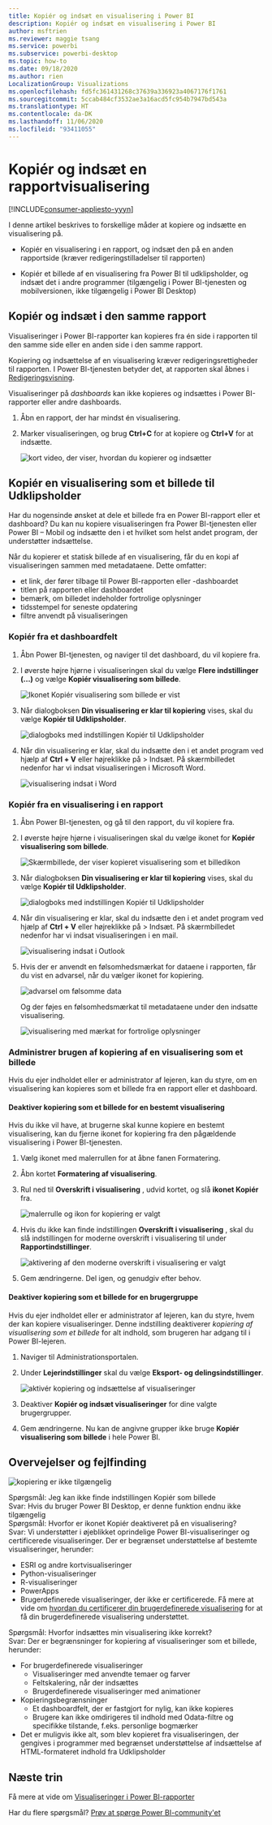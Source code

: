 ```yaml
---
title: Kopiér og indsæt en visualisering i Power BI
description: Kopiér og indsæt en visualisering i Power BI
author: msftrien
ms.reviewer: maggie tsang
ms.service: powerbi
ms.subservice: powerbi-desktop
ms.topic: how-to
ms.date: 09/18/2020
ms.author: rien
LocalizationGroup: Visualizations
ms.openlocfilehash: fd5fc361431268c37639a336923a4067176f1761
ms.sourcegitcommit: 5ccab484cf3532ae3a16acd5fc954b7947bd543a
ms.translationtype: HT
ms.contentlocale: da-DK
ms.lasthandoff: 11/06/2020
ms.locfileid: "93411055"
---
```

# <a name="copy-and-paste-a-report-visualization"></a>Kopiér og indsæt en rapportvisualisering

[!INCLUDE[consumer-appliesto-yyyn](../includes/consumer-appliesto-yyyn.md)]

I denne artikel beskrives to forskellige måder at kopiere og indsætte en visualisering på. 
* Kopiér en visualisering i en rapport, og indsæt den på en anden rapportside (kræver redigeringstilladelser til rapporten)

* Kopiér et billede af en visualisering fra Power BI til udklipsholder, og indsæt det i andre programmer (tilgængelig i Power BI-tjenesten og mobilversionen, ikke tilgængelig i Power BI Desktop)

## <a name="copy-and-paste-within-the-same-report"></a>Kopiér og indsæt i den samme rapport
Visualiseringer i Power BI-rapporter kan kopieres fra én side i rapporten til den samme side eller en anden side i den samme rapport. 

Kopiering og indsættelse af en visualisering kræver redigeringsrettigheder til rapporten. I Power BI-tjenesten betyder det, at rapporten skal åbnes i [Redigeringsvisning](../consumer/end-user-reading-view.md). 

Visualiseringer på *dashboards* kan ikke kopieres og indsættes i Power BI-rapporter eller andre dashboards.

1. Åbn en rapport, der har mindst én visualisering.  

2. Marker visualiseringen, og brug **Ctrl+C** for at kopiere og **Ctrl+V** for at indsætte.      

   ![kort video, der viser, hvordan du kopierer og indsætter](media/power-bi-visualization-copy-paste/copypasteviznew.gif)


## <a name="copy-a-visual-as-an-image-to-your-clipboard"></a>Kopiér en visualisering som et billede til Udklipsholder

Har du nogensinde ønsket at dele et billede fra en Power BI-rapport eller et dashboard? Du kan nu kopiere visualiseringen fra Power BI-tjenesten eller Power BI – Mobil og indsætte den i et hvilket som helst andet program, der understøtter indsættelse. 

Når du kopierer et statisk billede af en visualisering, får du en kopi af visualiseringen sammen med metadataene. Dette omfatter:
* et link, der fører tilbage til Power BI-rapporten eller -dashboardet
* titlen på rapporten eller dashboardet
* bemærk, om billedet indeholder fortrolige oplysninger
* tidsstempel for seneste opdatering
* filtre anvendt på visualiseringen

### <a name="copy-from-a-dashboard-tile"></a>Kopiér fra et dashboardfelt

1. Åbn Power BI-tjenesten, og naviger til det dashboard, du vil kopiere fra.

2. I øverste højre hjørne i visualiseringen skal du vælge **Flere indstillinger (...)** og vælge **Kopiér visualisering som billede**. 

    ![Ikonet Kopiér visualisering som billede er vist](media/power-bi-visualization-copy-paste/power-bi-copy-dashboard.png)

3. Når dialogboksen **Din visualisering er klar til kopiering** vises, skal du vælge **Kopiér til Udklipsholder**.

    ![dialogboks med indstillingen Kopiér til Udklipsholder](media/power-bi-visualization-copy-paste/power-bi-copied.png)

4. Når din visualisering er klar, skal du indsætte den i et andet program ved hjælp af **Ctrl + V** eller højreklikke på > Indsæt. På skærmbilledet nedenfor har vi indsat visualiseringen i Microsoft Word. 

    ![visualisering indsat i Word](media/power-bi-visualization-copy-paste/power-bi-paste-word.png)

### <a name="copy-from-a-report-visual"></a>Kopiér fra en visualisering i en rapport 

1. Åbn Power BI-tjenesten, og gå til den rapport, du vil kopiere fra.

2. I øverste højre hjørne i visualiseringen skal du vælge ikonet for **Kopiér visualisering som billede**. 

    ![Skærmbillede, der viser kopieret visualisering som et billedikon](media/power-bi-visualization-copy-paste/power-bi-copy-icon.png)

3. Når dialogboksen **Din visualisering er klar til kopiering** vises, skal du vælge **Kopiér til Udklipsholder**.

    ![dialogboks med indstillingen Kopiér til Udklipsholder](media/power-bi-visualization-copy-paste/power-bi-copied.png)


4. Når din visualisering er klar, skal du indsætte den i et andet program ved hjælp af **Ctrl + V** eller højreklikke på > Indsæt. På skærmbilledet nedenfor har vi indsat visualiseringen i en mail.

    ![visualisering indsat i Outlook](media/power-bi-visualization-copy-paste/power-bi-copy-email.png)

5. Hvis der er anvendt en følsomhedsmærkat for dataene i rapporten, får du vist en advarsel, når du vælger ikonet for kopiering.  

    ![advarsel om følsomme data](media/power-bi-visualization-copy-paste/power-bi-sensitive.png)

    Og der føjes en følsomhedsmærkat til metadataene under den indsatte visualisering. 

    ![visualisering med mærkat for fortrolige oplysninger](media/power-bi-visualization-copy-paste/power-bi-confidential.png)

### <a name="manage-use-of-copying-a-visual-as-an-image"></a>Administrer brugen af kopiering af en visualisering som et billede
Hvis du ejer indholdet eller er administrator af lejeren, kan du styre, om en visualisering kan kopieres som et billede fra en rapport eller et dashboard.

#### <a name="disable-copy-as-an-image-for-a-specific-visual"></a>Deaktiver kopiering som et billede for en bestemt visualisering
Hvis du ikke vil have, at brugerne skal kunne kopiere en bestemt visualisering, kan du fjerne ikonet for kopiering fra den pågældende visualisering i Power BI-tjenesten.    
1. Vælg ikonet med malerrullen for at åbne fanen Formatering. 

1. Åbn kortet **Formatering af visualisering**.
1. Rul ned til **Overskrift i visualisering** , udvid kortet, og slå **ikonet Kopiér** fra.

    ![malerrulle og ikon for kopiering er valgt](media/power-bi-visualization-copy-paste/power-bi-visual-header.png)

1. Hvis du ikke kan finde indstillingen **Overskrift i visualisering** , skal du slå indstillingen for moderne overskrift i visualisering til under **Rapportindstillinger**. 

    ![aktivering af den moderne overskrift i visualisering er valgt](media/power-bi-visualization-copy-paste/power-bi-use-modern.png)

1. Gem ændringerne. Del igen, og genudgiv efter behov.

#### <a name="disable-copy-as-an-image-for-a-group-of-users"></a>Deaktiver kopiering som et billede for en brugergruppe

Hvis du ejer indholdet eller er administrator af lejeren, kan du styre, hvem der kan kopiere visualiseringer. Denne indstilling deaktiverer *kopiering af visualisering som et billede* for alt indhold, som brugeren har adgang til i Power BI-lejeren.
  
1. Naviger til Administrationsportalen.

1. Under **Lejerindstillinger** skal du vælge **Eksport- og delingsindstillinger**. 

    ![aktivér kopiering og indsættelse af visualiseringer](media/power-bi-visualization-copy-paste/power-bi-enable.png)

1. Deaktiver **Kopiér og indsæt visualiseringer** for dine valgte brugergrupper. 

1. Gem ændringerne. Nu kan de angivne grupper ikke bruge **Kopiér visualisering som billede** i hele Power BI. 
  

## <a name="considerations-and-troubleshooting"></a>Overvejelser og fejlfinding

   ![kopiering er ikke tilgængelig](media/power-bi-visualization-copy-paste/power-bi-copy-grey.png)


Spørgsmål: Jeg kan ikke finde indstillingen Kopiér som billede    
Svar: Hvis du bruger Power BI Desktop, er denne funktion endnu ikke tilgængelig    
Spørgsmål: Hvorfor er ikonet Kopiér deaktiveret på en visualisering?    
Svar: Vi understøtter i øjeblikket oprindelige Power BI-visualiseringer og certificerede visualiseringer. Der er begrænset understøttelse af bestemte visualiseringer, herunder: 
- ESRI og andre kortvisualiseringer 
- Python-visualiseringer 
- R-visualiseringer 
- PowerApps 
- Brugerdefinerede visualiseringer, der ikke er certificerede. Få mere at vide om [hvordan du certificerer din brugerdefinerede visualisering](../developer/visuals/power-bi-custom-visuals-certified.md) for at få din brugerdefinerede visualisering understøttet. 


Spørgsmål: Hvorfor indsættes min visualisering ikke korrekt?    
Svar: Der er begrænsninger for kopiering af visualiseringer som et billede, herunder: 
- For brugerdefinerede visualiseringer 
    - Visualiseringer med anvendte temaer og farver 
    - Feltskalering, når der indsættes 
    - Brugerdefinerede visualiseringer med animationer 
- Kopieringsbegrænsninger 
    - Et dashboardfelt, der er fastgjort for nylig, kan ikke kopieres 
    - Brugere kan ikke omdirigeres til indhold med Odata-filtre og specifikke tilstande, f.eks. personlige bogmærker 
- Det er muligvis ikke alt, som blev kopieret fra visualiseringen, der gengives i programmer med begrænset understøttelse af indsættelse af HTML-formateret indhold fra Udklipsholder 



## <a name="next-steps"></a>Næste trin
Få mere at vide om [Visualiseringer i Power BI-rapporter](power-bi-report-visualizations.md)

Har du flere spørgsmål? [Prøv at spørge Power BI-community'et](https://community.powerbi.com/)

